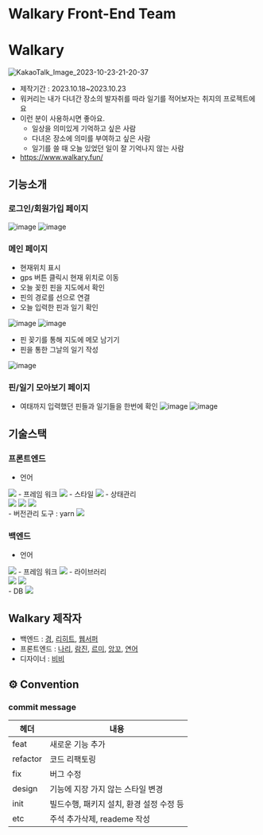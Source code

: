 # Walkary Front-End Team

# Walkary
![KakaoTalk_Image_2023-10-23-21-20-37](https://github.com/TeamWalkary/walkary-back/assets/125977702/846862bb-b75e-4e50-8be8-db1c807f01eb)

- 제작기간 : 2023.10.18~2023.10.23
- 워커리는 내가 다녀간 장소의 발자취를 따라 일기를 적어보자는 취지의 프로젝트에요
- 이런 분이 사용하시면 좋아요.
     - 일상을 의미있게 기억하고 싶은 사람
     - 다녀온 장소에 의미를 부여하고 싶은 사람
     - 일기를 쓸 때 오늘 있었던 일이 잘 기억나지 않는 사람
- https://www.walkary.fun/


## 기능소개
### 로그인/회원가입 페이지
![image](https://github.com/TeamWalkary/walkary-back/assets/125977702/f8f63afe-6511-4a0a-8235-a6fee9ab5683)
![image](https://github.com/TeamWalkary/walkary-back/assets/125977702/1fc6c5c8-c0a2-4bf7-8a8c-3ac7658d27c6)

### 메인 페이지
- 현재위치 표시
- gps 버튼 클릭시 현재 위치로 이동
- 오늘 꽂힌 핀을 지도에서 확인
- 핀의 경로를 선으로 연결 
- 오늘 입력한 핀과 일기 확인

![image](https://hackmd.io/_uploads/Hk9Siy4z6.png)
![image](https://hackmd.io/_uploads/r1GvokEz6.png)

- 핀 꽂기를 통해 지도에 메모 남기기
- 핀을 통한 그날의 일기 작성

![image](https://hackmd.io/_uploads/ByAoa1EGT.png)


### 핀/일기 모아보기 페이지
- 여태까지 입력했던 핀들과 일기들을 한번에 확인
![image](https://hackmd.io/_uploads/ByjphJNM6.png)
![image](https://hackmd.io/_uploads/S1yyp1Nzp.png)



## 기술스택
### 프론트엔드
- 언어
<img src="https://img.shields.io/badge/typescript-3178C6?style=flat&logo=typescript&logoColor=black"> 
- 프레임 워크 
<img src="https://img.shields.io/badge/react-61DAFB?style=flat&logo=react&logoColor=black"> 
- 스타일 
<img src="https://img.shields.io/badge/styledcomponents-DB7093?style=flat&logo=styledcomponents&logoColor=white"> 
- 상태관리 
  <div>  
    <img src="https://img.shields.io/badge/recoil-3578E5?style=flat&logo=recoil&logoColor=white"> 
    <img src="https://img.shields.io/badge/eslint-4B32C3?style=flat&logo=eslint&logoColor=white"> 
    <img src="https://img.shields.io/badge/prettier-F7B93E?style=flat&logo=prettier&logoColor=black">
  </div>
- 버전관리 도구 : yarn
<img src="https://img.shields.io/badge/yarn-2C8EBB?style=flat&logo=yarn&logoColor=white">

### 백엔드
- 언어
<img src="https://img.shields.io/badge/java-F7DF1E?style=flat&logo=java&logoColor=white">
- 프레임 워크
<img src="https://img.shields.io/badge/spring boot-6DB33F?style=flat&logo=springboot&logoColor=white">
- 라이브러리
  <div>
    <img src="https://img.shields.io/badge/spring secuirty-6DB33F?style=flat&logo=spring secuirty&logoColor=white">
    <img src="https://img.shields.io/badge/jpa-2C8EBB?style=flat&logo=jpa&logoColor=white">
  </div>
- DB
<img src="https://img.shields.io/badge/mysql-4479A1?style=flat&logo=mysql&logoColor=white">


## Walkary 제작자
- 백엔드 : [경](https://github.com/woo-yu), [리히트](https://github.com/RE-Heat), [웹서퍼](https://github.com/meengi07)
- 프론트엔드 : [나리](https://github.com/NYeonK), [람진](https://github.com/limejin), [르미](https://github.com/mandarin-sep), [앙꼬](https://github.com/hjyang369), [연어](https://github.com/sojung2)
- 디자이너 : [비비](https://ahead-catfish-b65.notion.site/Kim-Bibi-b6df62e00e4c497f8743d9f90e5ea5d1?pvs=4)




## ⚙ Convention

### commit message

| 헤더     | 내용                                     |
| -------- | ---------------------------------------- |
| feat     | 새로운 기능 추가                         |
| refactor | 코드 리팩토링                            |
| fix      | 버그 수정                                |
| design   | 기능에 지장 가지 않는 스타일 변경        |
| init     | 빌드수행, 패키지 설치, 환경 설정 수정 등 |
| etc      | 주석 추가삭제, reademe 작성              |
